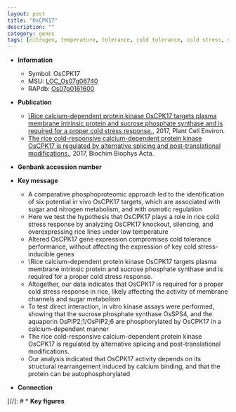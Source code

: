 ```yaml
---
layout: post
title: "OsCPK17"
description: ""
category: genes
tags: [nitrogen, temperature, tolerance, cold tolerance, cold stress, stress, plasma membrane, sugar, Kinase, stress response, phosphate, sucrose, protein kinase, calcium]
---
```


* **Information**  
    + Symbol: OsCPK17  
    + MSU: [LOC_Os07g06740](http://rice.plantbiology.msu.edu/cgi-bin/ORF_infopage.cgi?orf=LOC_Os07g06740)  
    + RAPdb: [Os07g0161600](http://rapdb.dna.affrc.go.jp/viewer/gbrowse_details/irgsp1?name=Os07g0161600)  

* **Publication**  
    + [\Rice calcium-dependent protein kinase OsCPK17 targets plasma membrane intrinsic protein and sucrose phosphate synthase and is required for a proper cold stress response.](http://www.ncbi.nlm.nih.gov/pubmed?term=\Rice+calcium-dependent+protein+kinase+OsCPK17+targets+plasma+membrane+intrinsic+protein+and+sucrose+phosphate+synthase+and+is+required+for+a+proper+cold+stress+response.%5BTitle%5D), 2017, Plant Cell Environ.
    + [The rice cold-responsive calcium-dependent protein kinase OsCPK17 is regulated by alternative splicing and post-translational modifications.](http://www.ncbi.nlm.nih.gov/pubmed?term=The+rice+cold-responsive+calcium-dependent+protein+kinase+OsCPK17+is+regulated+by+alternative+splicing+and+post-translational+modifications.%5BTitle%5D), 2017, Biochim Biophys Acta.

* **Genbank accession number**  

* **Key message**  
    + A comparative phosphoproteomic approach led to the identification of six potential in vivo OsCPK17 targets, which are associated with sugar and nitrogen metabolism, and with osmotic regulation
    + Here we test the hypothesis that OsCPK17 plays a role in rice cold stress response by analyzing OsCPK17 knockout, silencing, and overexpressing rice lines under low temperature
    + Altered OsCPK17 gene expression compromises cold tolerance performance, without affecting the expression of key cold stress-inducible genes
    + \Rice calcium-dependent protein kinase OsCPK17 targets plasma membrane intrinsic protein and sucrose phosphate synthase and is required for a proper cold stress response.
    + Altogether, our data indicates that OsCPK17 is required for a proper cold stress response in rice, likely affecting the activity of membrane channels and sugar metabolism
    + To test direct interaction, in vitro kinase assays were performed, showing that the sucrose phosphate synthase OsSPS4, and the aquaporin OsPIP2;1/OsPIP2;6 are phosphorylated by OsCPK17 in a calcium-dependent manner
    + The rice cold-responsive calcium-dependent protein kinase OsCPK17 is regulated by alternative splicing and post-translational modifications.
    + Our analysis indicated that OsCPK17 activity depends on its structural rearrangement induced by calcium binding, and that the protein can be autophosphorylated

* **Connection**  

[//]: # * **Key figures**  


